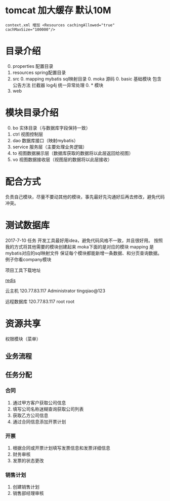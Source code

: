 # tomcat 加大缓存 默认10M
    context.xml 增加 <Resources cachingAllowed="true" cachMaxSize="100000"/>
# 目录介绍
0. properties 配置目录
0. resources spring配置目录
0. src 
    0. mapping mybatis sql映射目录
    0. moka 源码
        0. basic 基础模块 包含公告方法 拦截器 log4j 统一异常处理
        0. * 模块
0. web 

# 模块目录介绍
0. bo 实体目录（与数据库字段保持一致）
0. ctrl 视图控制层
0. dao 数据库接口（映射mybatis）
0. service 服务层（主要处理业务逻辑）
0. to 视图数据展示层（数据库获取的数据将以此层返回给视图）
0. vo 视图数据接收层（视图层的数据将以此层接收）

# 配合方式
负责自己模块，尽量不要动其他的模块，事先最好先沟通好后再去修改，避免代码冲突。

# 测试数据库

2017-7-10 任务
开发工具最好用idea，避免代码风格不一致，并且很好用。
按照我的方式将其他需要的模块创建起来
moka下面的是对应的模块
mapping 是mybatis对应的sql映射文件
保证每个模块都能新增一条数据、和分页查询数据。
例子你看company模块

项目工具下载地址

[redis](https://github.com/MicrosoftArchive/redis/releases/download/win-3.2.100/Redis-x64-3.2.100.msi)

云主机
120.77.83.117
Administrator
tingqiao@123

远程数据库
120.77.83.117
root
root

# 资源共享

权限模块（菜单）



## 业务流程   

## 任务分配

### 合同
1. 通过甲方客户获取公司信息
2. 填写公司名称迷糊查询获取公司列表
3. 获取乙方公司信息
4. 通过合同信息添加开票计划

### 开票
1. 根据合同或开票计划填写发票信息和发票详细信息
2. 财务审核
3. 发票的状态更改

### 销售计划
1. 创建销售计划
2. 销售部经理审核



